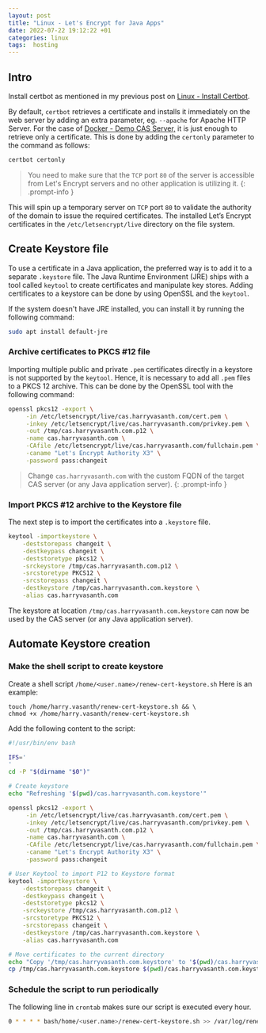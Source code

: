 ```yaml
---
layout: post
title: "Linux - Let's Encrypt for Java Apps"
date: 2022-07-22 19:12:22 +01
categories: linux
tags:  hosting
---
```

## Intro

Install certbot as mentioned in my previous post on [Linux - Install Certbot](https://harryvasanth.github.io/posts/linux-install-certbot/).

By default, `certbot` retrieves a certificate and installs it immediately on the web server by adding an extra parameter, eg. `--apache` for Apache HTTP Server. For the case of [Docker - Demo CAS Server,](https://harryvasanth.github.io/posts/docker-demo-cas-server/) it is just enough to retrieve only a certificate. This is done by adding the `certonly` parameter to the command as follows:

```bash
certbot certonly
```
>You need to make sure that the `TCP` port `80` of the server is accessible from Let's Encrypt servers and no other application is utilizing it.
{: .prompt-info }

This will spin up a temporary server on `TCP` port `80` to validate the authority of the domain to issue the required certificates. The installed Let’s Encrypt certificates in the `/etc/letsencrypt/live` directory on the file system.

## Create Keystore file

To use a certificate in a Java application, the preferred way is to add it to a separate `.keystore` file. The Java Runtime Environment (JRE) ships with a tool called `keytool` to create certificates and manipulate key stores. Adding certificates to a keystore can be done by using OpenSSL and the `keytool`.

If the system doesn't have JRE installed, you can install it by running the following command:

```bash
sudo apt install default-jre
```

### Archive certificates to PKCS #12 file

Importing multiple public and private `.pem` certificates directly in a keystore is not supported by the `keytool`. Hence, it is necessary to add all `.pem` files to a PKCS 12 archive. This can be done by the OpenSSL tool with the following command:

```bash
openssl pkcs12 -export \
	 -in /etc/letsencrypt/live/cas.harryvasanth.com/cert.pem \
	 -inkey /etc/letsencrypt/live/cas.harryvasanth.com/privkey.pem \
	 -out /tmp/cas.harryvasanth.com.p12 \
	 -name cas.harryvasanth.com \
	 -CAfile /etc/letsencrypt/live/cas.harryvasanth.com/fullchain.pem \
	 -caname "Let's Encrypt Authority X3" \
	 -password pass:changeit
```

>Change `cas.harryvasanth.com` with the custom FQDN of the target CAS server (or any Java application server).
{: .prompt-info }

### Import PKCS #12 archive to the Keystore file

The next step is to import the certificates into a `.keystore` file.

```bash
keytool -importkeystore \
	-deststorepass changeit \
	-destkeypass changeit \
	-deststoretype pkcs12 \
	-srckeystore /tmp/cas.harryvasanth.com.p12 \
	-srcstoretype PKCS12 \
	-srcstorepass changeit \
	-destkeystore /tmp/cas.harryvasanth.com.keystore \
	-alias cas.harryvasanth.com
```

The keystore at location `/tmp/cas.harryvasanth.com.keystore` can now be used by the CAS server (or any Java application server).

## Automate Keystore creation

### Make the shell script to create keystore

Create a shell script `/home/<user.name>/renew-cert-keystore.sh`
Here is an example:

```shell
touch /home/harry.vasanth/renew-cert-keystore.sh && \
chmod +x /home/harry.vasanth/renew-cert-keystore.sh
```

Add the following content to the script:

```bash
#!/usr/bin/env bash

IFS='
'
cd -P "$(dirname "$0")"

# Create keystore
echo "Refreshing '$(pwd)/cas.harryvasanth.com.keystore'"

openssl pkcs12 -export \
	 -in /etc/letsencrypt/live/cas.harryvasanth.com/cert.pem \
	 -inkey /etc/letsencrypt/live/cas.harryvasanth.com/privkey.pem \
	 -out /tmp/cas.harryvasanth.com.p12 \
	 -name cas.harryvasanth.com \
	 -CAfile /etc/letsencrypt/live/cas.harryvasanth.com/fullchain.pem \
	 -caname "Let's Encrypt Authority X3" \
	 -password pass:changeit

# User Keytool to import P12 to Keystore format
keytool -importkeystore \
	-deststorepass changeit \
	-destkeypass changeit \
	-deststoretype pkcs12 \
	-srckeystore /tmp/cas.harryvasanth.com.p12 \
	-srcstoretype PKCS12 \
	-srcstorepass changeit \
	-destkeystore /tmp/cas.harryvasanth.com.keystore \
	-alias cas.harryvasanth.com

# Move certificates to the current directory
echo "Copy '/tmp/cas.harryvasanth.com.keystore' to '$(pwd)/cas.harryvasanth.com.keystore'"
cp /tmp/cas.harryvasanth.com.keystore $(pwd)/cas.harryvasanth.com.keystore
```

### Schedule the script to run periodically

The following line in `crontab` makes sure our script is executed every hour.

```bash
0 * * * * bash/home/<user.name>/renew-cert-keystore.sh >> /var/log/renew-cert-keystore.log
```
